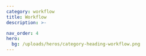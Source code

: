```yaml
---
category: workflow
title: Workflow
description: >-

nav_order: 4
hero:
  bg: /uploads/heros/category-heading-workflow.png
---
```

